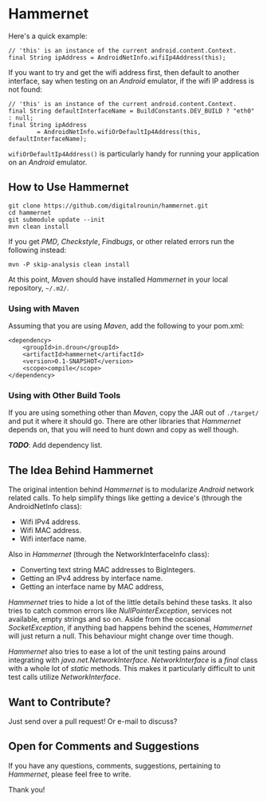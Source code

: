 # Hammernet

Here's a quick example:

    // 'this' is an instance of the current android.content.Context.
    final String ipAddress = AndroidNetInfo.wifiIp4Address(this);

If you want to try and get the wifi address first, then default to another interface, say when
testing on an *Android* emulator, if the wifi IP address is not found:

    // 'this' is an instance of the current android.content.Context.
    final String defaultInterfaceName = BuildConstants.DEV_BUILD ? "eth0" : null;
    final String ipAddress
            = AndroidNetInfo.wifiOrDefaultIp4Address(this, defaultInterfaceName);

`wifiOrDefaultIp4Address()` is particularly handy for running your application on an *Android*
emulator.


## How to Use Hammernet

    git clone https://github.com/digitalrounin/hammernet.git
    cd hammernet
    git submodule update --init
    mvn clean install

If you get *PMD*, *Checkstyle*, *Findbugs*, or other related errors run the following instead:

    mvn -P skip-analysis clean install

At this point, *Maven* should have installed *Hammernet* in your local repository, `~/.m2/`.

### Using with Maven

Assuming that you are using *Maven*, add the following to your pom.xml:

    <dependency>
        <groupId>in.droun</groupId>
        <artifactId>hammernet</artifactId>
        <version>0.1-SNAPSHOT</version>
        <scope>compile</scope>
    </dependency>

### Using with Other Build Tools

If you are using something other than *Maven*, copy the JAR out of `./target/` and put it where it
should go.  There are other libraries that *Hammernet* depends on, that you will need to hunt down
and copy as well though.

***TODO***: Add dependency list.


## The Idea Behind Hammernet

The original intention behind *Hammernet* is to modularize *Android* network related calls.  To help
simplify things like getting a device's (through the AndroidNetInfo class):

- Wifi IPv4 address.
- Wifi MAC address.
- Wifi interface name.

Also in *Hammernet* (through the NetworkInterfaceInfo class):

- Converting text string MAC addresses to BigIntegers.
- Getting an IPv4 address by interface name.
- Getting an interface name by MAC address,

*Hammernet* tries to hide a lot of the little details behind these tasks.  It also tries to catch
common errors like *NullPointerException*, services not available, empty strings and so on.  Aside
from the occasional *SocketException*, if anything bad happens behind the scenes, *Hammernet* will
just return a null.  This behaviour might change over time though.

*Hammernet* also tries to ease a lot of the unit testing pains around integrating with
*java.net.NetworkInterface*.  *NetworkInterface* is a *final* class with a whole lot of *static*
methods.  This makes it particularly difficult to unit test calls utilize *NetworkInterface*.


## Want to Contribute?

Just send over a pull request!  Or e-mail to discuss?


## Open for Comments and Suggestions

If you have any questions, comments, suggestions, pertaining to *Hammernet*, please feel free to
write.

Thank you!
